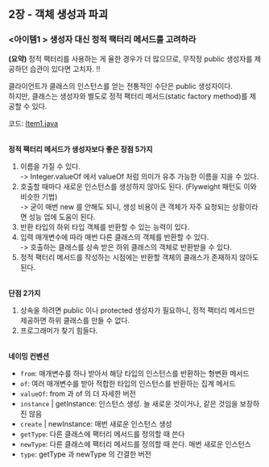 ## 2장 - 객체 생성과 파괴

### <아이템1 > 생성자 대신 정적 팩터리 메서드를 고려하라

**(요약)** 정적 팩터리를 사용하는 게 율한 경우가 더 많으므로, 무작정 public 생성자를 제공하던 습관이 있다면 고치자. !!

클라이언트가 클래스의 인스턴스를 얻는 전통적인 수단은 public 생성자이다.<br>
하지만, 클래스는 생성자와 별도로 정적 팩터리 메서드(static factory method)를 제공할 수 있다.

코드: [Item1.java](https://github.com/ziippy/EffectiveJava/blob/master/src/chatper2/item1/Item1.java)

<br/>  
<strong>정적 팩터리 메서드가 생성자보다 좋은 장점 5가지</strong>

1. 이름을 가질 수 있다.<br>
  -> Integer.valueOf 에서 valueOf 처럼 의미가 유추 가능한 이름을 지을 수 있다.
2. 호출할 때마다 새로운 인스턴스를 생성하지 않아도 된다. (Flyweight 패턴도 이와 비슷한 기법)<br>
  -> 굳이 매번 new 를 안해도 되니, 생성 비용이 큰 객체가 자주 요청되는 상황이라면 성능 업에 도움이 된다.
3. 반환 타입의 하위 타입 객체를 반환할 수 있는 능력이 있다.
4. 입력 매개변수에 따라 매번 다른 클래스의 객체를 반환할 수 있다.<br>
   -> 호출하는 클래스를 상속 받은 하위 클래스의 객체로 반환받을 수 있다.
5. 정적 팩터리 메서드를 작성하는 시점에는 반환할 객체의 클래스가 존재하지 않아도 된다.

<br/>
<strong>단점 2가지</strong>

1. 상속을 하려면 public 이나 protected 생성자가 필요하니, 정적 팩터리 메서드만 제공하면 하위 클래스를 만들 수 없다.
2. 프로그래머가 찾기 힘들다.

<br/>
<strong>네이밍 컨벤션</strong>

- `from`: 매개변수를 하나 받아서 해당 타입의 인스턴스를 반환하는 형변환 메서드
- `of`: 여러 매개변수를 받아 적합한 타입의 인스턴스를 반환하는 집계 메서드
- `valueOf`: from 과 of 의 더 자세한 버전
- `instance` | getInstance: 인스턴스 생성. 늘 새로운 것이거나, 같은 것임을 보장하진 않음
- `create` | newInstance: 매번 새로운 인스턴스 생성
- `getType`: 다른 클래스에 팩터리 메서드를 정의할 때 쓴다
- `newType`: 다른 클래스에 팩터리 메서드를 정의할 때 쓴다. 매번 새로운 인스턴스
- `type`: getType 과 newType 의 간결한 버전


